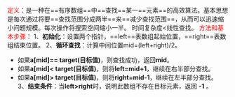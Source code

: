 <font color="#ff0000">定义</font>：是一种在==有序数组==中==查找==某一==元素==的高效算法。基本思想是每次通过将要==查找范围分成两半==来==减少查找范围==，从而可以迅速缩小问题规模。每次操作将搜索空间缩小一半。
时间复杂度<线性查找。
<font color="#ff0000">方法和基本步骤</font>：
1、**初始化**：设置两个指针，==left==表数组起始位置，==right==表数组结束位置。
2、**循环查找**：计算中间位置mid=(left+right)/2。
- 如果**a[mid]== target(目标值)**，则查找成功，返回**mid**。
- 如果**a[mid]< target(目标值)**，则将**left=mid+1**，继续在右半部分查找。
- 如果**a[mid]> target(目标值)**，则将**right=mid-1**，继续在左半部分查找。
3、**结束条件**：当**left>right**时，说明此数组不存在目标元素，返回 **-1** 。